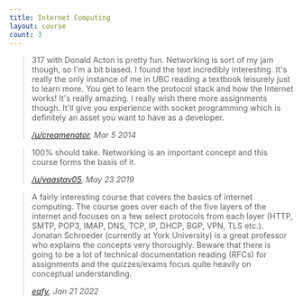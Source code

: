 ```yaml
---
title: Internet Computing
layout: course
count: 3
---
```


> 317 with Donald Acton is pretty fun. Networking is sort of my jam though, so I'm a bit biased. I found the text incredibly interesting. It's really the only instance of me in UBC reading a textbook leisurely just to learn more. You get to learn the protocol stack and how the Internet works! It's really amazing. I really wish there more assignments though. It'll give you experience with socket programming which is definitely an asset you want to have as a developer.
>
> <cite><a href="https://www.reddit.com/r/UBC/comments/1zo80v/recommended_300level_cpsc_course/cfvk5zf">/u/creamenator</a>, Mar 5 2014</cite>

> 100% should take. Networking is an important concept and this course forms the basis of it.
>
> <cite><a href="https://www.reddit.com/r/UBC/comments/bsasu1/comp_sci_courses_at_ubc/eom20bx">/u/vaastav05</a>, May 23 2019</cite>

> A fairly interesting course that covers the basics of internet computing. The course goes over each of the five layers of the internet and focuses on a few select protocols from each layer (HTTP, SMTP, POP3, IMAP, DNS, TCP, IP, DHCP, BGP, VPN, TLS etc.). Jonatan Schroeder (currently at York University) is a great professor who explains the concepts very thoroughly. Beware that there is going to be a lot of technical documentation reading (RFCs) for assignments and the quizzes/exams focus quite heavily on conceptual understanding.
>
> <cite><a href="https://github.com/eqfy">eqfy</a>, Jan 21 2022</cite>
